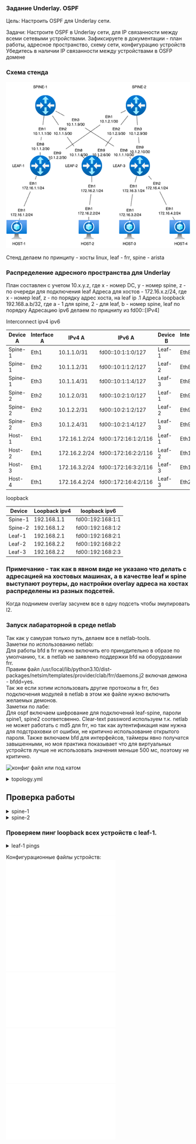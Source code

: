 ### Задание Underlay. OSPF

Цель:
Настроить OSPF для Underlay сети.

Задачи:
Настроите OSPF в Underlay сети, для IP связанности между всеми сетевыми устройствами.
Зафиксируете в документации - план работы, адресное пространство, схему сети, конфигурацию устройств
Убедитесь в наличии IP связанности между устройствами в OSFP домене


### Схема стенда

![stand-plan](stand-plan.png)

Стенд делаем по принципу - хосты linux, leaf - frr, spine - arista

### Распределение адресного пространства для Underlay

План составлен с учетом 10.x.y.z, где x - номер DC, y - номер spine, z - по очереди для подключения leaf
Адреса для хостов - 172.16.x.z/24, где x - номер leaf, z - по порядку адрес хоста, на leaf ip .1
Адреса loopback 192.168.a.b/32, где a - 1 для spine, 2 - для leaf, b - номер spine, leaf по порядку
Адресацию ipv6 делаем по прицнипу из fd00::[IPv4]

Interconnect ipv4 ipv6

| Device A | Interface A | IPv4 A        | IPv6 A               | Device B | Interface B | IPv4 B        | IPv6 B               |
|----------|-------------|---------------|----------------------|----------|-------------|---------------|----------------------|
| Spine-1  | Eth1        | 10.1.1.0/31    | fd00::10:1:1:0/127    | Leaf-1   | Eth8        | 10.1.1.1/31    | fd00::10:1:1:1/127    |
| Spine-1  | Eth2        | 10.1.1.2/31    | fd00::10:1:1:2/127    | Leaf-2   | Eth8        | 10.1.1.3/31    | fd00::10:1:1:3/127    |
| Spine-1  | Eth3        | 10.1.1.4/31    | fd00::10:1:1:4/127    | Leaf-3   | Eth8        | 10.1.1.5/31    | fd00::10:1:1:5/127    |
| Spine-2  | Eth2        | 10.1.2.0/31    | fd00::10:2:1:0/127    | Leaf-1   | Eth9        | 10.1.2.1/31    | fd00::10:2:1:1/127    |
| Spine-2  | Eth2        | 10.1.2.2/31    | fd00::10:2:1:2/127    | Leaf-2   | Eth9        | 10.1.2.3/31    | fd00::10:2:1:3/127    |
| Spine-2  | Eth3        | 10.1.2.4/31    | fd00::10:2:1:4/127    | Leaf-3   | Eth9        | 10.1.2.5/31    | fd00::10:2:1:5/127    |
| Host-1   | Eth1        | 172.16.1.2/24  | fd00::172:16:1:2/116   | Leaf-1   | Eth1        | 172.16.1.1/24  | fd00::172:16:1:1/116   |
| Host-2   | Eth1        | 172.16.2.2/24  | fd00::172:16:2:2/116   | Leaf-2   | Eth1        | 172.16.2.1/24  | fd00::172:16:2:1/116   |
| Host-3   | Eth1        | 172.16.3.2/24  | fd00::172:16:3:2/116  | Leaf-3   | Eth1        | 172.16.3.1/24  | fd00::172:16:3:1/116   |
| Host-4   | Eth1        | 172.16.4.2/24  | fd00::172:16:4:2/116   | Leaf-3   | Eth2        | 172.16.4.1/24  | fd00::172:16:4:1/116   |

loopback

| Device | Loopback ipv4| loopback ipv6|
|-------------|---------------|-----------|
| Spine-1  | 192.168.1.1 | fd00::192:168:1:1 |
| Spine-2  | 192.168.1.2 | fd00::192:168:1:2 |
| Leaf-1   | 192.168.2.1 | fd00::192:168:2:1 |
| Leaf-2   | 192.168.2.2 | fd00::192:168:2:2 |
| Leaf-3   | 192.168.2.2 | fd00::192:168:2:3 |

### Примечание - так как в явном виде не указано что делать с адресацией на хостовых машинах, а в качестве leaf и spine выступают роутеры, до настройки overlay адреса на хостах распределены из разных подсетей.
Когда поднимем overlay засунем все в одну подсеть чтобы эмулировать l2.

### Запуск лабараторной в среде netlab
Так как у самурая только путь, делаем все в netlab-tools.  
Заметки по использованию netlab:  
Для работы bfd в frr нужно включить его принудительно в образе по умолчанию, т.к. в netlab не заявлено поддержки bfd на оборудовании frr.  
Правим файл /usr/local/lib/python3.10/dist-packages/netsim/templates/provider/clab/frr/daemons.j2 включая демона - bfdd=yes.  
Так же если хотим использовать другие протоколы в frr, без подключения модулей в netlab в этом же файле нужно включить желаемых демонов.  
Заметки по лабе:  
Для ospf включаем шифрование для подключений leaf-spine, пароли spine1, spine2 соответсвенно. Clear-text password используем т.к. netlab не может работать с md5 для frr, но так как аутентификация нам нужна для подстраховки от ошибки, не критично использование открытого пароля.
Также включаем bfd для интерфейсов, таймеры явно получатся завышенными, но моя практика показывает что для виртуальных устройств лучше не использовать значения меньше 500 мс, поэтому не критично.


![конфиг файл](./topology.yml)
или под катом

<details>
  <summary>topology.yml </summary>

  ```yml
---
provider: clab
module: [ ospf ]

nodes:
 s1:
  device: eos
  id: 1
  loopback:
    ipv4: 192.168.1.1/32
    ipv6: fd00::192:168:1:1/128
 s2:
  device: eos
  id: 2
  loopback:
    ipv4: 192.168.1.2/32
    ipv6: fd00::192:168:1:2/128
 l1:
  device: frr
  id: 3
  loopback:
    ipv4: 192.168.2.1/32
    ipv6: fd00::192:168:2:1/128
 l2:
  device: frr
  id: 4
  loopback:
    ipv4: 192.168.2.2/32
    ipv6: fd00::192:168:2:2/128
 l3:
  device: frr
  id: 5
  loopback:
    ipv4: 192.168.2.3/32
    ipv6: fd00::192:168:2:3/128
 h1:
  device: linux
 h2:
  device: linux
 h3:
  device: linux
 h4:
  device: linux

links:
#spine1-leaf1,2,3
  - interfaces:
      - node: s1
        ifname: eth1
        ipv4: 10.1.1.0
        ipv6: fd00::10:1:1:0
        ospf:
          password: 'spine1'
          bfd: true
      - node: l1
        ifname: eth8
        ipv4: 10.1.1.1
        ipv6: fd00::10:1:1:1
        ospf:
          password: 'spine1'
          bfd: true
    prefix:
      ipv4: 10.1.1.0/31
      ipv6: fd00::10:1:1:0/127
  - interfaces:
      - node: s1
        ifname: eth2
        ipv4: 10.1.1.2
        ipv6: fd00::10:1:1:2
        ospf:
          password: 'spine1'
          bfd: true
      - node: l2
        ifname: eth8
        ipv4: 10.1.1.3
        ipv6: fd00::10:1:1:3
        ospf:
          password: 'spine1'
          bfd: true
    prefix:
      ipv4: 10.1.1.2/31
      ipv6: fd00::10:1:1:2/127
  - interfaces:
      - node: s1
        ifname: eth3
        ipv4: 10.1.1.4
        ipv6: fd00::10:1:1:4
        ospf:
          password: 'spine1'
          bfd: true
      - node: l3
        ifname: eth8
        ipv4: 10.1.1.5
        ipv6: fd00::10:1:1:5
        ospf:
          password: 'spine1'
          bfd: true
    prefix:
      ipv4: 10.1.1.4/31
      ipv6: fd00::10:1:1:4/127
#spine2-leaf1,2,3
  - interfaces:
      - node: s2
        ifname: eth1
        ipv4: 10.1.2.0
        ipv6: fd00::10:1:2:0
        ospf:
          password: 'spine2'
          bfd: true
      - node: l1
        ifname: eth9
        ipv4: 10.1.2.1
        ipv6: fd00::10:1:2:1
        ospf:
          password: 'spine2'
          bfd: true
    prefix:
      ipv4: 10.1.2.0/31
      ipv6: fd00::10:1:2:0/127
  - interfaces:
      - node: s2
        ifname: eth2
        ipv4: 10.1.2.2
        ipv6: fd00::10:1:2:2
        ospf:
          password: 'spine2'
          bfd: true
      - node: l2
        ifname: eth9
        ipv4: 10.1.2.3
        ipv6: fd00::10:1:2:3
        ospf:
          password: 'spine2'
          bfd: true
    prefix:
      ipv4: 10.1.2.2/31
      ipv6: fd00::10:1:2:2/127
  - interfaces:
      - node: s2
        ifname: eth3
        ipv4: 10.1.2.4
        ipv6: fd00::10:1:2:4
        ospf:
          password: 'spine2'
          bfd: true
      - node: l3
        ifname: eth9
        ipv4: 10.1.2.5
        ipv6: fd00::10:1:2:5
        ospf:
          password: 'spine2'
          bfd: true
    prefix:
      ipv4: 10.1.2.4/31
      ipv6: fd00::10:1:2:4/127
#host1
  - interfaces:
      - node: h1
        ifname: eth1
        ipv4: 172.16.1.2
        ipv6: fd00::172:16:1:2
      - node: l1
        ifname: eth1
        ipv4: 172.16.1.1
        ipv6: fd00::172:16:1:1
        ospf: false
    prefix:
      ipv4: 172.16.1.0/24
      ipv6: fd00::172:16:1:0/116
#host2
  - interfaces:
      - node: h2
        ifname: eth1
        ipv4: 172.16.2.2
        ipv6: fd00::172:16:2:2
      - node: l2
        ifname: eth1
        ipv4: 172.16.2.1
        ipv6: fd00::172:16:2:1
        ospf: false
    prefix:
      ipv4: 172.16.2.0/24
      ipv6: fd00::172:16:1:0/116
#host3
  - interfaces:
      - node: h3
        ifname: eth1
        ipv4: 172.16.3.2
        ipv6: fd00::172:16:3:2
      - node: l3
        ifname: eth1
        ipv4: 172.16.3.1
        ipv6: fd00::172:16:3:1
        ospf: false
    prefix:
      ipv4: 172.16.3.0/24
      ipv6: fd00::172:16:3:0/116
#host4
  - interfaces:
      - node: h4
        ifname: eth1
        ipv4: 172.16.4.2
        ipv6: fd00::172:16:4:2
      - node: l3
        ifname: eth2
        ipv4: 172.16.4.1
        ipv6: fd00::172:16:4:1
        ospf: false
    prefix:
      ipv4: 172.16.4.0/24
      ipv6: fd00::172:16:4:0/116

```
</details>

## Проверка работы

<details>
  <summary>spine-1</summary>
  
  ```txt  
s1#show ip ro

VRF: default

Gateway of last resort is not set

 C        10.1.1.0/31
           directly connected, Ethernet1
 C        10.1.1.2/31
           directly connected, Ethernet2
 C        10.1.1.4/31
           directly connected, Ethernet3
 O        10.1.2.0/31 [110/20]
           via 10.1.1.1, Ethernet1
 O        10.1.2.2/31 [110/20]
           via 10.1.1.3, Ethernet2
 O        10.1.2.4/31 [110/20]
           via 10.1.1.5, Ethernet3
 C        192.168.1.1/32
           directly connected, Loopback0
 O        192.168.1.2/32 [110/30]
           via 10.1.1.1, Ethernet1
           via 10.1.1.3, Ethernet2
           via 10.1.1.5, Ethernet3
 O        192.168.2.1/32 [110/10]
           via 10.1.1.1, Ethernet1
 O        192.168.2.2/32 [110/10]
           via 10.1.1.3, Ethernet2
 O        192.168.2.3/32 [110/10]
           via 10.1.1.5, Ethernet3

s1#show ipv6 ro

VRF: default

 O3       fd00::10:1:1:1/128 [110/10]
           via fe80::a8c1:abff:fe9a:849, Ethernet1
 C        fd00::10:1:1:0/127 [0/0]
           via Ethernet1, directly connected
 O3       fd00::10:1:1:3/128 [110/10]
           via fe80::a8c1:abff:fef1:7cc4, Ethernet2
 C        fd00::10:1:1:2/127 [0/0]
           via Ethernet2, directly connected
 O3       fd00::10:1:1:5/128 [110/10]
           via fe80::a8c1:abff:feef:e7a2, Ethernet3
 C        fd00::10:1:1:4/127 [0/0]
           via Ethernet3, directly connected
 O3       fd00::10:1:2:1/128 [110/10]
           via fe80::a8c1:abff:fe9a:849, Ethernet1
 O3       fd00::10:1:2:0/127 [110/20]
           via fe80::a8c1:abff:fe9a:849, Ethernet1
 O3       fd00::10:1:2:3/128 [110/10]
           via fe80::a8c1:abff:fef1:7cc4, Ethernet2
 O3       fd00::10:1:2:2/127 [110/20]
           via fe80::a8c1:abff:fef1:7cc4, Ethernet2
 O3       fd00::10:1:2:5/128 [110/10]
           via fe80::a8c1:abff:feef:e7a2, Ethernet3
 O3       fd00::10:1:2:4/127 [110/20]
           via fe80::a8c1:abff:feef:e7a2, Ethernet3
 C        fd00::192:168:1:1/128 [0/0]
           via Loopback0, directly connected
 O3       fd00::192:168:1:2/128 [110/30]
           via fe80::a8c1:abff:fe9a:849, Ethernet1
           via fe80::a8c1:abff:fef1:7cc4, Ethernet2
           via fe80::a8c1:abff:feef:e7a2, Ethernet3
 O3       fd00::192:168:2:1/128 [110/10]
           via fe80::a8c1:abff:fe9a:849, Ethernet1
 O3       fd00::192:168:2:2/128 [110/10]
           via fe80::a8c1:abff:fef1:7cc4, Ethernet2
 O3       fd00::192:168:2:3/128 [110/10]
           via fe80::a8c1:abff:feef:e7a2, Ethernet3

s1#show bfd peers
VRF name: default
-----------------
DstAddr               MyDisc         YourDisc       Interface/Transport         Type               LastUp       LastDown            LastDiag    State
-------------- ---------------- ---------------- ------------------------- ------------ -------------------- -------------- ------------------- -----
10.1.1.1          4036363286       3063445977           Ethernet1(1129)       normal       08/20/25 22:21             NA       No Diagnostic       Up
10.1.1.3          1231824312       1715554816           Ethernet2(1131)       normal       08/20/25 22:21             NA       No Diagnostic       Up
10.1.1.5          2599637788       1867128317           Ethernet3(1133)       normal       08/20/25 22:21             NA       No Diagnostic       Up

DstAddr                                MyDisc        YourDisc       Interface/Transport         Type               LastUp       LastDown            LastDiag    State
------------------------------- ---------------- --------------- ------------------------- ------------ -------------------- -------------- ------------------- -----
fe80::a8c1:abff:fe9a:849           4221965281       365649942           Ethernet1(1129)       normal       08/20/25 22:21             NA       No Diagnostic       Up
fe80::a8c1:abff:feef:e7a2          1006718991       365649942           Ethernet3(1133)       normal       08/20/25 22:21             NA       No Diagnostic       Up
fe80::a8c1:abff:fef1:7cc4           216279368       503132544           Ethernet2(1131)       normal       08/20/25 22:21             NA       No Diagnostic       Up
```
</details>

<details>
  <summary>spine-2 </summary>

  ```txt  
s2#show ip ro

VRF: default


Gateway of last resort is not set

 O        10.1.1.0/31 [110/20]
           via 10.1.2.1, Ethernet1
 O        10.1.1.2/31 [110/20]
           via 10.1.2.3, Ethernet2
 O        10.1.1.4/31 [110/20]
           via 10.1.2.5, Ethernet3
 C        10.1.2.0/31
           directly connected, Ethernet1
 C        10.1.2.2/31
           directly connected, Ethernet2
 C        10.1.2.4/31
           directly connected, Ethernet3
 O        192.168.1.1/32 [110/30]
           via 10.1.2.1, Ethernet1
           via 10.1.2.3, Ethernet2
           via 10.1.2.5, Ethernet3
 C        192.168.1.2/32
           directly connected, Loopback0
 O        192.168.2.1/32 [110/10]
           via 10.1.2.1, Ethernet1
 O        192.168.2.2/32 [110/10]
           via 10.1.2.3, Ethernet2
 O        192.168.2.3/32 [110/10]
           via 10.1.2.5, Ethernet3

s2#show ipv6 ro

VRF: default
Displaying 17 of 23 IPv6 routing table entries

 O3       fd00::10:1:1:1/128 [110/10]
           via fe80::a8c1:abff:fe45:5487, Ethernet1
 O3       fd00::10:1:1:0/127 [110/20]
           via fe80::a8c1:abff:fe45:5487, Ethernet1
 O3       fd00::10:1:1:3/128 [110/10]
           via fe80::a8c1:abff:feab:149e, Ethernet2
 O3       fd00::10:1:1:2/127 [110/20]
           via fe80::a8c1:abff:feab:149e, Ethernet2
 O3       fd00::10:1:1:5/128 [110/10]
           via fe80::a8c1:abff:fe2a:bc56, Ethernet3
 O3       fd00::10:1:1:4/127 [110/20]
           via fe80::a8c1:abff:fe2a:bc56, Ethernet3
 O3       fd00::10:1:2:1/128 [110/10]
           via fe80::a8c1:abff:fe45:5487, Ethernet1
 C        fd00::10:1:2:0/127 [0/0]
           via Ethernet1, directly connected
 O3       fd00::10:1:2:3/128 [110/10]
           via fe80::a8c1:abff:feab:149e, Ethernet2
 C        fd00::10:1:2:2/127 [0/0]
           via Ethernet2, directly connected
 O3       fd00::10:1:2:5/128 [110/10]
           via fe80::a8c1:abff:fe2a:bc56, Ethernet3
 C        fd00::10:1:2:4/127 [0/0]
           via Ethernet3, directly connected
 O3       fd00::192:168:1:1/128 [110/30]
           via fe80::a8c1:abff:fe45:5487, Ethernet1
           via fe80::a8c1:abff:feab:149e, Ethernet2
           via fe80::a8c1:abff:fe2a:bc56, Ethernet3
 C        fd00::192:168:1:2/128 [0/0]
           via Loopback0, directly connected
 O3       fd00::192:168:2:1/128 [110/10]
           via fe80::a8c1:abff:fe45:5487, Ethernet1
 O3       fd00::192:168:2:2/128 [110/10]
           via fe80::a8c1:abff:feab:149e, Ethernet2
 O3       fd00::192:168:2:3/128 [110/10]
           via fe80::a8c1:abff:fe2a:bc56, Ethernet3

s2#show bfd peers
VRF name: default
-----------------
DstAddr               MyDisc         YourDisc       Interface/Transport         Type               LastUp       LastDown            LastDiag    State
-------------- ---------------- ---------------- ------------------------- ------------ -------------------- -------------- ------------------- -----
10.1.2.1          1038882734       1867128317           Ethernet1(1140)       normal       08/20/25 22:21             NA       No Diagnostic       Up
10.1.2.3           476357661       2044274492           Ethernet2(1144)       normal       08/20/25 22:21             NA       No Diagnostic       Up
10.1.2.5          2107959149       3063445977           Ethernet3(1146)       normal       08/20/25 22:21             NA       No Diagnostic       Up

DstAddr                                MyDisc         YourDisc       Interface/Transport         Type               LastUp       LastDown            LastDiag    State
------------------------------- ---------------- ---------------- ------------------------- ------------ -------------------- -------------- ------------------- -----
fe80::a8c1:abff:fe2a:bc56           755184907       3120229879           Ethernet3(1146)       normal       08/20/25 22:21             NA       No Diagnostic       Up
fe80::a8c1:abff:fe45:5487          2205458108       3120229879           Ethernet1(1140)       normal       08/20/25 22:21             NA       No Diagnostic       Up
fe80::a8c1:abff:feab:149e          1370192998       1612082641           Ethernet2(1144)       normal       08/20/25 22:21             NA       No Diagnostic       Up

```
</details>

### Проверяем пинг loopback всех устройств с leaf-1.

<details>
  <summary>leaf-1 pings </summary>

  ```txt  
l1# ping 192.168.2.2
PING 192.168.2.2 (192.168.2.2): 56 data bytes
64 bytes from 192.168.2.2: seq=0 ttl=63 time=0.813 ms
64 bytes from 192.168.2.2: seq=1 ttl=63 time=0.961 ms
64 bytes from 192.168.2.2: seq=2 ttl=63 time=0.964 ms
64 bytes from 192.168.2.2: seq=3 ttl=63 time=0.932 ms
^C
--- 192.168.2.2 ping statistics ---
4 packets transmitted, 4 packets received, 0% packet loss
round-trip min/avg/max = 0.813/0.917/0.964 ms
l1# ping 192.168.2.3
PING 192.168.2.3 (192.168.2.3): 56 data bytes
64 bytes from 192.168.2.3: seq=0 ttl=63 time=1.186 ms
64 bytes from 192.168.2.3: seq=1 ttl=63 time=1.043 ms
64 bytes from 192.168.2.3: seq=2 ttl=63 time=1.222 ms
64 bytes from 192.168.2.3: seq=3 ttl=63 time=1.048 ms
^C
--- 192.168.2.3 ping statistics ---
4 packets transmitted, 4 packets received, 0% packet loss
round-trip min/avg/max = 1.043/1.124/1.222 ms
l1# ping 192.168.1.1
PING 192.168.1.1 (192.168.1.1): 56 data bytes
64 bytes from 192.168.1.1: seq=0 ttl=64 time=0.145 ms
64 bytes from 192.168.1.1: seq=1 ttl=64 time=0.118 ms
64 bytes from 192.168.1.1: seq=2 ttl=64 time=0.099 ms
64 bytes from 192.168.1.1: seq=3 ttl=64 time=0.098 ms
^C
--- 192.168.1.1 ping statistics ---
4 packets transmitted, 4 packets received, 0% packet loss
round-trip min/avg/max = 0.098/0.115/0.145 ms
l1# ping 192.168.1.2
PING 192.168.1.2 (192.168.1.2): 56 data bytes
64 bytes from 192.168.1.2: seq=0 ttl=64 time=0.102 ms
64 bytes from 192.168.1.2: seq=1 ttl=64 time=0.101 ms
64 bytes from 192.168.1.2: seq=2 ttl=64 time=0.101 ms
64 bytes from 192.168.1.2: seq=3 ttl=64 time=0.112 ms
^C
--- 192.168.1.2 ping statistics ---
4 packets transmitted, 4 packets received, 0% packet loss
round-trip min/avg/max = 0.101/0.104/0.112 ms
l1# ping ipv6 fd00::192:168:2:2
PING fd00::192:168:2:2 (fd00::192:168:2:2): 56 data bytes
64 bytes from fd00::192:168:2:2: seq=0 ttl=63 time=1.543 ms
64 bytes from fd00::192:168:2:2: seq=1 ttl=63 time=0.781 ms
64 bytes from fd00::192:168:2:2: seq=2 ttl=63 time=1.588 ms
^C
--- fd00::192:168:2:2 ping statistics ---
3 packets transmitted, 3 packets received, 0% packet loss
round-trip min/avg/max = 0.781/1.304/1.588 ms
l1# ping ipv6 fd00::192:168:2:3
PING fd00::192:168:2:3 (fd00::192:168:2:3): 56 data bytes
64 bytes from fd00::192:168:2:3: seq=0 ttl=63 time=1.360 ms
64 bytes from fd00::192:168:2:3: seq=1 ttl=63 time=0.760 ms
64 bytes from fd00::192:168:2:3: seq=2 ttl=63 time=0.913 ms
^C
--- fd00::192:168:2:3 ping statistics ---
3 packets transmitted, 3 packets received, 0% packet loss
round-trip min/avg/max = 0.760/1.011/1.360 ms
l1# ping ipv6 fd00::192:168:1:1
PING fd00::192:168:1:1 (fd00::192:168:1:1): 56 data bytes
64 bytes from fd00::192:168:1:1: seq=0 ttl=64 time=0.096 ms
64 bytes from fd00::192:168:1:1: seq=1 ttl=64 time=0.149 ms
64 bytes from fd00::192:168:1:1: seq=2 ttl=64 time=0.101 ms
^C
--- fd00::192:168:1:1 ping statistics ---
3 packets transmitted, 3 packets received, 0% packet loss
round-trip min/avg/max = 0.096/0.115/0.149 ms
l1# ping ipv6 fd00::192:168:1:2
PING fd00::192:168:1:2 (fd00::192:168:1:2): 56 data bytes
64 bytes from fd00::192:168:1:2: seq=0 ttl=64 time=0.111 ms
64 bytes from fd00::192:168:1:2: seq=1 ttl=64 time=0.128 ms
64 bytes from fd00::192:168:1:2: seq=2 ttl=64 time=0.116 ms
64 bytes from fd00::192:168:1:2: seq=3 ttl=64 time=0.097 ms
^C
--- fd00::192:168:1:2 ping statistics ---
4 packets transmitted, 4 packets received, 0% packet loss
round-trip min/avg/max = 0.097/0.113/0.128 ms

```
</details>

Конфигурационные файлы устройств:  
![Leaf-1](./l1.conf)
![Leaf-2](./l2.conf)
![Leaf-3](./l3.conf)
![Spine-1](./s1.conf)
![Spine-2](./s2.conf)

